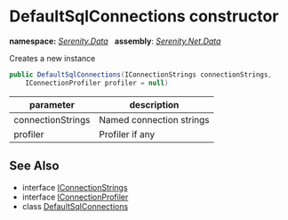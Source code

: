 # DefaultSqlConnections constructor
**namespace:** *[Serenity.Data](../../README.md#serenity.data-namespace)*   **assembly**: *[Serenity.Net.Data](../../README.md)*

Creates a new instance

```csharp
public DefaultSqlConnections(IConnectionStrings connectionStrings, 
    IConnectionProfiler profiler = null)
```

| parameter | description |
| --- | --- |
| connectionStrings | Named connection strings |
| profiler | Profiler if any |

## See Also

* interface [IConnectionStrings](../IConnectionStrings.md)
* interface [IConnectionProfiler](../IConnectionProfiler.md)
* class [DefaultSqlConnections](../DefaultSqlConnections.md)